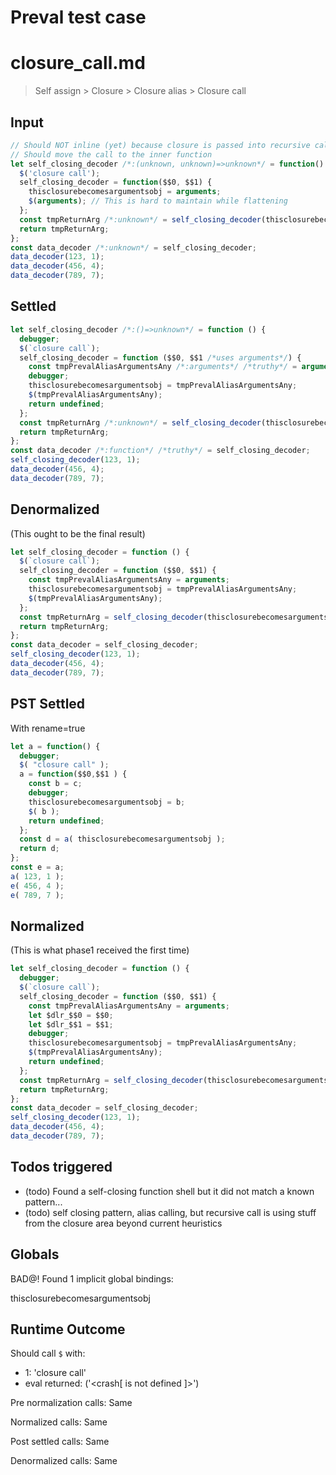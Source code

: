 # Preval test case

# closure_call.md

> Self assign > Closure > Closure alias > Closure call

## Input

`````js filename=intro
// Should NOT inline (yet) because closure is passed into recursive call
// Should move the call to the inner function
let self_closing_decoder /*:(unknown, unknown)=>unknown*/ = function() {
  $('closure call');
  self_closing_decoder = function($$0, $$1) {
    thisclosurebecomesargumentsobj = arguments;
    $(arguments); // This is hard to maintain while flattening
  };
  const tmpReturnArg /*:unknown*/ = self_closing_decoder(thisclosurebecomesargumentsobj);
  return tmpReturnArg;
};
const data_decoder /*:unknown*/ = self_closing_decoder;
data_decoder(123, 1);
data_decoder(456, 4);
data_decoder(789, 7);
`````


## Settled


`````js filename=intro
let self_closing_decoder /*:()=>unknown*/ = function () {
  debugger;
  $(`closure call`);
  self_closing_decoder = function ($$0, $$1 /*uses arguments*/) {
    const tmpPrevalAliasArgumentsAny /*:arguments*/ /*truthy*/ = arguments;
    debugger;
    thisclosurebecomesargumentsobj = tmpPrevalAliasArgumentsAny;
    $(tmpPrevalAliasArgumentsAny);
    return undefined;
  };
  const tmpReturnArg /*:unknown*/ = self_closing_decoder(thisclosurebecomesargumentsobj);
  return tmpReturnArg;
};
const data_decoder /*:function*/ /*truthy*/ = self_closing_decoder;
self_closing_decoder(123, 1);
data_decoder(456, 4);
data_decoder(789, 7);
`````


## Denormalized
(This ought to be the final result)

`````js filename=intro
let self_closing_decoder = function () {
  $(`closure call`);
  self_closing_decoder = function ($$0, $$1) {
    const tmpPrevalAliasArgumentsAny = arguments;
    thisclosurebecomesargumentsobj = tmpPrevalAliasArgumentsAny;
    $(tmpPrevalAliasArgumentsAny);
  };
  const tmpReturnArg = self_closing_decoder(thisclosurebecomesargumentsobj);
  return tmpReturnArg;
};
const data_decoder = self_closing_decoder;
self_closing_decoder(123, 1);
data_decoder(456, 4);
data_decoder(789, 7);
`````


## PST Settled
With rename=true

`````js filename=intro
let a = function() {
  debugger;
  $( "closure call" );
  a = function($$0,$$1 ) {
    const b = c;
    debugger;
    thisclosurebecomesargumentsobj = b;
    $( b );
    return undefined;
  };
  const d = a( thisclosurebecomesargumentsobj );
  return d;
};
const e = a;
a( 123, 1 );
e( 456, 4 );
e( 789, 7 );
`````


## Normalized
(This is what phase1 received the first time)

`````js filename=intro
let self_closing_decoder = function () {
  debugger;
  $(`closure call`);
  self_closing_decoder = function ($$0, $$1) {
    const tmpPrevalAliasArgumentsAny = arguments;
    let $dlr_$$0 = $$0;
    let $dlr_$$1 = $$1;
    debugger;
    thisclosurebecomesargumentsobj = tmpPrevalAliasArgumentsAny;
    $(tmpPrevalAliasArgumentsAny);
    return undefined;
  };
  const tmpReturnArg = self_closing_decoder(thisclosurebecomesargumentsobj);
  return tmpReturnArg;
};
const data_decoder = self_closing_decoder;
self_closing_decoder(123, 1);
data_decoder(456, 4);
data_decoder(789, 7);
`````


## Todos triggered


- (todo) Found a self-closing function shell but it did not match a known pattern...
- (todo) self closing pattern, alias calling, but recursive call is using stuff from the closure area beyond current heuristics


## Globals


BAD@! Found 1 implicit global bindings:

thisclosurebecomesargumentsobj


## Runtime Outcome


Should call `$` with:
 - 1: 'closure call'
 - eval returned: ('<crash[ <ref> is not defined ]>')

Pre normalization calls: Same

Normalized calls: Same

Post settled calls: Same

Denormalized calls: Same
